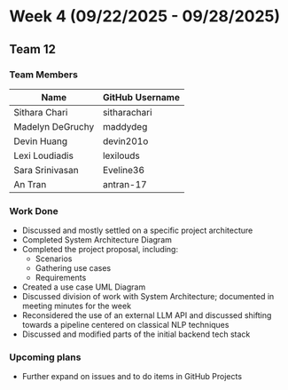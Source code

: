 # Week 4 (09/22/2025 - 09/28/2025)
## Team 12
### Team Members
| Name             | GitHub Username |
|------------------|-----------------|
| Sithara Chari    | sitharachari    |
| Madelyn DeGruchy | maddydeg        |
| Devin Huang      | devin201o       |
| Lexi Loudiadis   | lexilouds       |
| Sara Srinivasan  | Eveline36       |
| An Tran          | antran-17       |

### Work Done
- Discussed and mostly settled on a specific project architecture
- Completed System Architecture Diagram  
- Completed the project proposal, including:
  - Scenarios
  - Gathering use cases
  - Requirements
- Created a use case UML Diagram
- Discussed division of work with System Architecture; documented in meeting minutes for the week
- Reconsidered the use of an external LLM API and discussed shifting towards a pipeline centered on classical NLP techniques
- Discussed and modified parts of the initial backend tech stack

### Upcoming plans
- Further expand on issues and to do items in GitHub Projects
